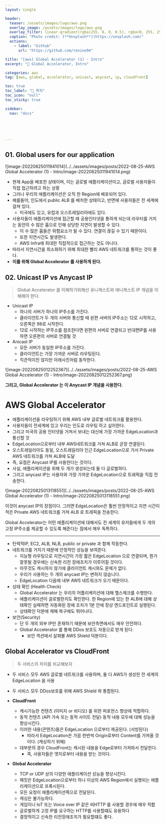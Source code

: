 ```yaml
---
layout: single

header:
  teaser: /assets/images/logo/aws.png
  overlay_image: /assets/images/logo/aws.png
  overlay_filter: linear-gradient(rgba(255, 0, 0, 0.5), rgba(0, 255, 255, 0.5))
  caption: "Photo credit: [**Unsplash**](https://unsplash.com)"
  actions:
    - label: "Github"
      url: "https://github.com/renine94"

title: "[aws] Global Accelerator (1) - Intro"
excerpt: "🚀 Global Accelerator, Intro"

categories: aws
tag: [aws, global, accelerator, unicast, anycast, ip, cloudfront]

toc: true
toc_label: "📕 목차"
toc_icon: "null"
toc_sticky: true

sidebar:
  nav: "docs"





---
```


## 01. Global users for our application

![image-20220825011941014](../../assets/images/posts/2022-08-25-AWS Global Accelerator (1) - Intro/image-20220825011941014.png)

- 현재 App을 배포한 상태이며, 이는 글로벌 애플리케이션이고, 글로벌 사용자들이 직접 접근하려고 하는 상황
- 그러나 우리의 애플리케이션은 오직 한 Region에 배포되어 있다.
- 예를들어, 인도에서 public ALB 를 배치한 상태이고, 반면에 사용자들은 전 세계에 걸쳐 있다.
  - 미국에도 있고, 유럽과 오스트레일리아에도 있다.
- 사용자들이 애플리케이션에 접근할 때 공용인터넷을 통하게 되는데 라우터를 거치는 동안의 수 많은 홉으로 인해 상당한 지연이 발생할 수 있다.
  - 이 수 많은 홉들은 위험요소가 될 수 있다. 연결이 끊길 수 있기 때문이다.
  - 또한 지연시간도 발생한다.
  - AWS Infra에 최대한 직접적으로 접근하는 것도 아니다.
- 따라서 지연시간을 최소화하기 위해 최대한 빨리 AWS 네트워크를 통하는 것이 좋다.
- **이를 위해 Global Accelerator 를 사용하게 된다.**





## 02. Unicast IP vs Anycast IP

> Global Accelerator 를 이해하기위해선 유니캐스트와 애니캐스트 IP 개념을 이해해야 한다.

- Unicast IP
  - 하나의 서버가 하나의 IP주소를 가진다.
  - 클라이언트가 두 개의 서버와 통신할 때 왼편 서버의 IP주소는 12로 시작하고, 오른쪽은 98로 시작한다.
  - 12로 시작하는 IP주소를 참조한다면 왼편의 서버로 연결되고 반대편IP를 사용하면 오른편의 서버로 연결될 것
- Anicast IP
  - 모든 서버가 동일한 IP주소를 가진다.
  - 클라이언트는 가장 가까운 서버로 라우팅된다.
  - 직관적이진 않지만 아래사진처럼 동작한다.

![image-20220825012252367](../../assets/images/posts/2022-08-25-AWS Global Accelerator (1) - Intro/image-20220825012252367.png)



**그리고, Global Accelerator 는 이 Anycast IP 개념을 사용한다.**



# AWS Global Accelerator

- 애플리케이션을 라우팅하기 위해 AWS 내부 글로벌 네트워크를 활용한다.
- 사용자들이 전세계에 있고 우리는 인도로 라우팅 하고 싶어한다.
- 그리고 미국의 공용 인터넷을 거쳐서 보내는 대신에 가장 가까운 EdgeLocation과 통신할 것
- EdgeLocation으로부터 내부 AWS네트워크를 거쳐 ALB로 곧장 연결된다.
- 오스트레일리아도 동일, 오스트레일리아 인근 EdgeLocation으로 가서 Private AWS 네트워크를 거쳐 ALB에 도달
- 즉, 요점은 Anycast IP를 사용한다는 것이다.
- 사실, 애플리케이션을 위해 두 개가 생성되는데 둘 다 글로벌하다.
- 그리고 anycast IP는 사용자와 가장 가까운 EdgeLocation으로 트래픽을 직접 전송한다.

![image-20220825013118551](../../assets/images/posts/2022-08-25-AWS Global Accelerator (1) - Intro/image-20220825013118551.png)

이것이 anycast IP의 장점이다. 그러면 EdgeLocation은 훨씬 안정적이고 지연 시간이 적은 Private AWS 네트워크를 거쳐  ALB 로 트래픽을 전송한다.



Global Accelerator는 어떤 애플리케이션에 대해서도 전 세계의 유저들에게 두 개의 고정 IP주소를 제공할 수 있도록 해준다는 점에서 매우 독특하다.



---

- 탄력적IP, EC2, ALB, NLB, public or private 과 함께 작동한다.
- 네트워크를 거치기 때문에 안정적인 성능을 보여준다.
  - 지능형 라우팅으로 지연시간이 가장 짧은 EdgeLocation 으로 연결되며, 뭔가 잘못될 경우에는 신속한 리전 장애조치가 이루어질 것이다.
  - 아무것도 캐시하지 않기에 클라이언트 캐시와도 문제가 없다.
  - 우리가 사용하는 두 개의 anycast IP는 변하지 않습니다.
  - EdgeLocation 다음에 내부 AWS 네트워크가 오기 때문이다.
- 상태 확인 (Health Check)
  - Global Accelerator 는 우리의 어플리케이션에 대해 헬스체크를 수행한다.
  - 애플리케이션이 글로벌한지도 확인한다. 한 Region에 있는 한 ALB에 대해 상태확인 실패하면 자동화된 장애 조치가 1분 안에 정상 엔드포인트로 실행된다.
  - 상태확인 덕분에 재해 복구에도 뛰어나다.
- 보안(Security)
  - 단 두 개의 외부 IP만 존재하기 때문에 보안측면에서도 매우 안전하다.
  - Global Accelerator 를 통해 DDos 보호도 자동으로 받게 된다.
    - 보안 섹션에서 살펴볼 AWS Shield 덕분이다.



## Global Accelerator vs CloudFront

> 두 서비스의 차이를 비교해보자

- 두 서비스 모두 AWS 글로벌 네트워크를 사용하며, 둘 다 AWS가 생성한 전 세계의 EdgeLocation 을 사용
- 두 서비스 모두 DDos보호를 위해 AWS Shield 와 통합된다.



- **CloudFront**
  - 캐시가능한 컨텐츠 (이미지 or 비디오) 를 위한 퍼포먼스 향상에 적합하다.
  - 동적 컨텐츠 (API 가속 또는 동적 사이트 전달) 동적 내용 모두에 대해 성능을 향상시킨다.
  - 이러한 내용(콘텐츠)들은 EdgeLocation 으로부터 제공된다. (서빙된다)
    - 따라서 EdgeLocation은 가끔 한번씩 Origin로부터 Content를 가져올 것이다. (캐싱하기 위해)
  - 대부분의 경우 CloudFront는 캐시된 내용을 Edge로부터 가져와서 전달한다.
    - 즉, 사용자들은 엣지로부터 내용을 받는 것이다.
- **Global Accelerator**
  - TCP or UDP 상의 다양한 애플리케이션 성능을 향상시킨다.
  - 패킷은 EdgeLocation으로부터 하나 이상의 AWS Region에서 실행되는 애플리케이션으로 프록시된다.
  - 모든 요청이 애플리케이션쪽으로 전달된다.
  - 캐싱은 불가능하다.
  - 게임이나 IoT 또는 Voice over IP 같은 비HTTP 를 사용할 경우에 매우 적합
  - 글로벌하게 고정 IP를 요구하는 HTTP를 사용할떄도 유용하다
  - 결정적이고 신속한 리전장애조치가 필요할떄도 좋다.

